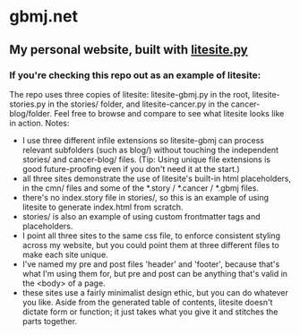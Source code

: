 # gbmj.net

## My personal website, built with [litesite.py](https://github.com/gbmj/litesite)

### If you're checking this repo out as an example of litesite:
The repo uses three copies of litesite: litesite-gbmj.py in the root, litesite-stories.py in the stories/ folder, and litesite-cancer.py in the cancer-blog/folder. Feel free to browse and compare to see what litesite looks like in action. Notes:

- I use three different infile extensions so litesite-gbmj can process relevant subfolders (such as blog/) without touching the independent stories/ and cancer-blog/ files. (Tip: Using unique file extensions is good future-proofing even if you don't need it at the start.)
- all three sites demonstrate the use of litesite's built-in html placeholders, in the cmn/ files and some of the *.story / *.cancer / *.gbmj files.
- there's no index.story file in stories/, so this is an example of using litesite to generate index.html from scratch.
- stories/ is also an example of using custom frontmatter tags and placeholders.
- I point all three sites to the same css file, to enforce consistent styling across my website, but you could point them at three different files to make each site unique.
- I've named my pre and post files 'header' and 'footer', because that's what I'm using them for, but pre and post can be anything that's valid in the &lt;body&gt; of a page.
- these sites use a fairly minimalist design ethic, but you can do whatever you like. Aside from the generated table of contents, litesite doesn't dictate form or function; it just takes what you give it and stitches the parts together. 

